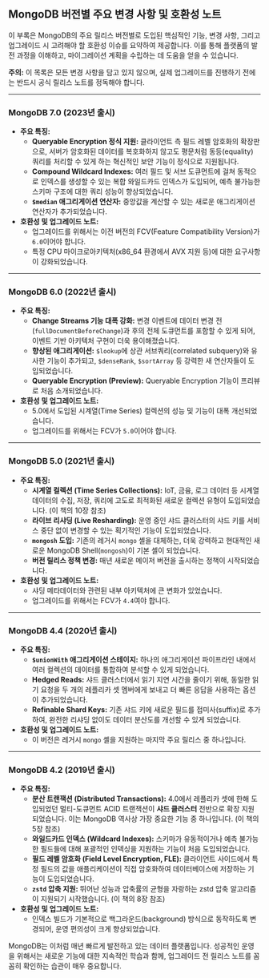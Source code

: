## MongoDB 버전별 주요 변경 사항 및 호환성 노트

이 부록은 MongoDB의 주요 릴리스 버전별로 도입된 핵심적인 기능, 변경 사항, 그리고 업그레이드 시 고려해야 할 호환성 이슈를 요약하여 제공합니다. 이를 통해 플랫폼의 발전 과정을 이해하고, 마이그레이션 계획을 수립하는 데 도움을 얻을 수 있습니다.

**주의:** 이 목록은 모든 변경 사항을 담고 있지 않으며, 실제 업그레이드를 진행하기 전에는 반드시 공식 릴리스 노트를 정독해야 합니다.

---

### MongoDB 7.0 (2023년 출시)
* **주요 특징:**
    * **Queryable Encryption 정식 지원:** 클라이언트 측 필드 레벨 암호화의 확장판으로, 서버가 암호화된 데이터를 복호화하지 않고도 평문처럼 동등(equality) 쿼리를 처리할 수 있게 하는 혁신적인 보안 기능이 정식으로 지원됩니다.
    * **Compound Wildcard Indexes:** 여러 필드 및 서브 도큐먼트에 걸쳐 동적으로 인덱스를 생성할 수 있는 복합 와일드카드 인덱스가 도입되어, 예측 불가능한 스키마 구조에 대한 쿼리 성능이 향상되었습니다.
    * **`$median` 애그리게이션 연산자:** 중앙값을 계산할 수 있는 새로운 애그리게이션 연산자가 추가되었습니다.
* **호환성 및 업그레이드 노트:**
    * 업그레이드를 위해서는 이전 버전의 FCV(Feature Compatibility Version)가 `6.0`이어야 합니다.
    * 특정 CPU 마이크로아키텍처(x86_64 환경에서 AVX 지원 등)에 대한 요구사항이 강화되었습니다.

---

### MongoDB 6.0 (2022년 출시)
* **주요 특징:**
    * **Change Streams 기능 대폭 강화:** 변경 이벤트에 데이터 변경 전(`fullDocumentBeforeChange`)과 후의 전체 도큐먼트를 포함할 수 있게 되어, 이벤트 기반 아키텍처 구현이 더욱 용이해졌습니다.
    * **향상된 애그리게이션:** `$lookup`에 상관 서브쿼리(correlated subquery)와 유사한 기능이 추가되고, `$denseRank`, `$sortArray` 등 강력한 새 연산자들이 도입되었습니다.
    * **Queryable Encryption (Preview):** Queryable Encryption 기능이 프리뷰로 처음 소개되었습니다.
* **호환성 및 업그레이드 노트:**
    * 5.0에서 도입된 시계열(Time Series) 컬렉션의 성능 및 기능이 대폭 개선되었습니다.
    * 업그레이드를 위해서는 FCV가 `5.0`이어야 합니다.

---

### MongoDB 5.0 (2021년 출시)
* **주요 특징:**
    * **시계열 컬렉션 (Time Series Collections):** IoT, 금융, 로그 데이터 등 시계열 데이터의 수집, 저장, 쿼리에 고도로 최적화된 새로운 컬렉션 유형이 도입되었습니다. (이 책의 10장 참조)
    * **라이브 리샤딩 (Live Resharding):** 운영 중인 샤드 클러스터의 샤드 키를 서비스 중단 없이 변경할 수 있는 획기적인 기능이 도입되었습니다.
    * **`mongosh` 도입:** 기존의 레거시 `mongo` 셸을 대체하는, 더욱 강력하고 현대적인 새로운 MongoDB Shell(`mongosh`)이 기본 셸이 되었습니다.
    * **버전 릴리스 정책 변경:** 매년 새로운 메이저 버전을 출시하는 정책이 시작되었습니다.
* **호환성 및 업그레이드 노트:**
    * 샤딩 메타데이터와 관련된 내부 아키텍처에 큰 변화가 있었습니다.
    * 업그레이드를 위해서는 FCV가 `4.4`여야 합니다.

---

### MongoDB 4.4 (2020년 출시)
* **주요 특징:**
    * **`$unionWith` 애그리게이션 스테이지:** 하나의 애그리게이션 파이프라인 내에서 여러 컬렉션의 데이터를 통합하여 분석할 수 있게 되었습니다.
    * **Hedged Reads:** 샤드 클러스터에서 읽기 지연 시간을 줄이기 위해, 동일한 읽기 요청을 두 개의 레플리카 셋 멤버에게 보내고 더 빠른 응답을 사용하는 옵션이 추가되었습니다.
    * **Refinable Shard Keys:** 기존 샤드 키에 새로운 필드를 접미사(suffix)로 추가하여, 완전한 리샤딩 없이도 데이터 분산도를 개선할 수 있게 되었습니다.
* **호환성 및 업그레이드 노트:**
    * 이 버전은 레거시 `mongo` 셸을 지원하는 마지막 주요 릴리스 중 하나입니다.

---

### MongoDB 4.2 (2019년 출시)
* **주요 특징:**
    * **분산 트랜잭션 (Distributed Transactions):** 4.0에서 레플리카 셋에 한해 도입되었던 멀티-도큐먼트 ACID 트랜잭션이 **샤드 클러스터** 전반으로 확장 지원되었습니다. 이는 MongoDB 역사상 가장 중요한 기능 중 하나입니다. (이 책의 5장 참조)
    * **와일드카드 인덱스 (Wildcard Indexes):** 스키마가 유동적이거나 예측 불가능한 필드들에 대해 포괄적인 인덱싱을 지원하는 기능이 처음 도입되었습니다.
    * **필드 레벨 암호화 (Field Level Encryption, FLE):** 클라이언트 사이드에서 특정 필드의 값을 애플리케이션이 직접 암호화하여 데이터베이스에 저장하는 기능이 도입되었습니다.
    * **`zstd` 압축 지원:** 뛰어난 성능과 압축률의 균형을 자랑하는 zstd 압축 알고리즘이 지원되기 시작했습니다. (이 책의 8장 참조)
* **호환성 및 업그레이드 노트:**
    * 인덱스 빌드가 기본적으로 백그라운드(background) 방식으로 동작하도록 변경되어, 운영 편의성이 크게 향상되었습니다.

MongoDB는 이처럼 매년 빠르게 발전하고 있는 데이터 플랫폼입니다. 성공적인 운영을 위해서는 새로운 기능에 대한 지속적인 학습과 함께, 업그레이드 전 릴리스 노트를 꼼꼼히 확인하는 습관이 매우 중요합니다.